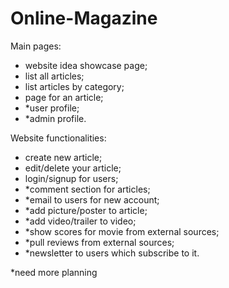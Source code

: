 # Online-Magazine
Main pages:
- website idea showcase page;
- list all articles;
- list articles by category;
- page for an article;
- *user profile;
- *admin profile.

Website functionalities:
- create new article;
- edit/delete your article;
- login/signup for users;
- *comment section for articles;
- *email to users for new account;
- *add picture/poster to article;
- *add video/trailer to video;
- *show scores for movie from external sources;
- *pull reviews from external sources;
- *newsletter to users which subscribe to it.

*need more planning